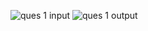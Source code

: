 ![ques 1 input](https://github.com/user-attachments/assets/b72cd921-793f-4915-a644-c931967d3ae8)
![ques 1 output](https://github.com/user-attachments/assets/e6bec35a-a3a1-4eb5-87c1-6fac0e4304ac)
